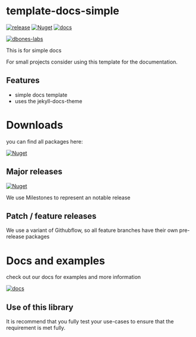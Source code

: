 # template-docs-simple

[![release](https://img.shields.io/github/v/release/dbones-labs/template-docs-simple?logo=nuget)](https://github.com/dbones-labs/template-docs-simple/releases) [![Nuget](https://img.shields.io/badge/nuget-template--docs--simple-blue)](https://github.com/orgs/dbones-labs/packages?repo_name=template-docs-simple)
[![docs](https://img.shields.io/badge/docs-template--docs--simple-blue)](https://dbones-labs.github.io/template-docs-simple/)

[![dbones-labs](https://circleci.com/gh/dbones-labs/template--docs--simple.svg?style=shield)](https://app.circleci.com/pipelines/github/dbones-labs/template-docs-simple)


This is for simple docs

For small projects consider using this template for the documentation.

## Features

- simple docs template
- uses the jekyll-docs-theme

# Downloads

you can find all packages here:

[![Nuget](https://img.shields.io/badge/nuget-template--docs--simple-blue)](https://github.com/orgs/dbones-labs/packages?repo_name=template-docs-simple)


## Major releases

[![Nuget](https://img.shields.io/github/v/release/dbones-labs/template-docs-simple?logo=nuget)](https://github.com/dbones-labs/template-docs-simple/releases)

We use Milestones to represent an notable release


## Patch / feature releases

We use a variant of Githubflow, so all feature branches have their own pre-release packages



# Docs and examples

check out our docs for examples and more information

[![docs](https://img.shields.io/badge/docs-template--docs--simple-blue)](https://dbones-labs.github.io/template-docs-simple/)

## Use of this library

It is recommend that you fully test your use-cases to ensure that the requirement is met fully.
